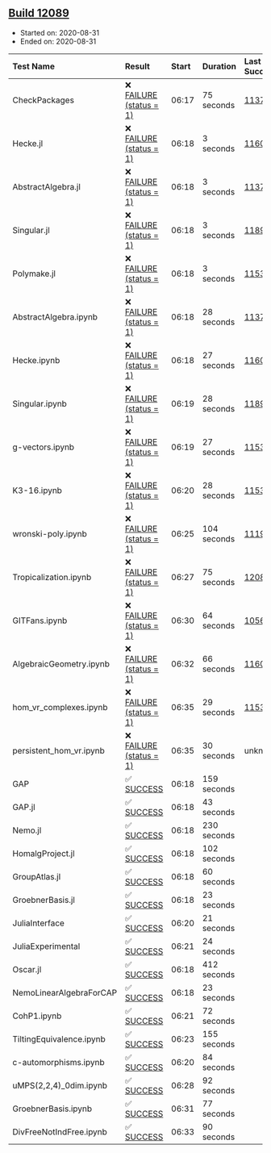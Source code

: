 ## [Build 12089](https://oscarci.mathematik.uni-kl.de/job/oscar/12089/)

* Started on: 2020-08-31
* Ended on: 2020-08-31

| Test Name    | Result | Start | Duration | Last Success | First Failure |
|:-------------|:-------|:------|:---------|:-------------|:--------------|
| CheckPackages | ❌ [FAILURE (status = 1)](https://oscarci.mathematik.uni-kl.de/job/oscar/12089/artifact/logs/build-12089/CheckPackages.log) | 06:17 | 75 seconds | [11376](https://oscarci.mathematik.uni-kl.de/job/oscar/11376/) | [11377](https://oscarci.mathematik.uni-kl.de/job/oscar/11377/) |
| Hecke.jl | ❌ [FAILURE (status = 1)](https://oscarci.mathematik.uni-kl.de/job/oscar/12089/artifact/logs/build-12089/Hecke.jl.log) | 06:18 | 3 seconds | [11602](https://oscarci.mathematik.uni-kl.de/job/oscar/11602/) | [11603](https://oscarci.mathematik.uni-kl.de/job/oscar/11603/) |
| AbstractAlgebra.jl | ❌ [FAILURE (status = 1)](https://oscarci.mathematik.uni-kl.de/job/oscar/12089/artifact/logs/build-12089/AbstractAlgebra.jl.log) | 06:18 | 3 seconds | [11376](https://oscarci.mathematik.uni-kl.de/job/oscar/11376/) | [11377](https://oscarci.mathematik.uni-kl.de/job/oscar/11377/) |
| Singular.jl | ❌ [FAILURE (status = 1)](https://oscarci.mathematik.uni-kl.de/job/oscar/12089/artifact/logs/build-12089/Singular.jl.log) | 06:18 | 3 seconds | [11893](https://oscarci.mathematik.uni-kl.de/job/oscar/11893/) | [11894](https://oscarci.mathematik.uni-kl.de/job/oscar/11894/) |
| Polymake.jl | ❌ [FAILURE (status = 1)](https://oscarci.mathematik.uni-kl.de/job/oscar/12089/artifact/logs/build-12089/Polymake.jl.log) | 06:18 | 3 seconds | [11532](https://oscarci.mathematik.uni-kl.de/job/oscar/11532/) | [11533](https://oscarci.mathematik.uni-kl.de/job/oscar/11533/) |
| AbstractAlgebra.ipynb | ❌ [FAILURE (status = 1)](https://oscarci.mathematik.uni-kl.de/job/oscar/12089/artifact/logs/build-12089/AbstractAlgebra.ipynb.log) | 06:18 | 28 seconds | [11376](https://oscarci.mathematik.uni-kl.de/job/oscar/11376/) | [11377](https://oscarci.mathematik.uni-kl.de/job/oscar/11377/) |
| Hecke.ipynb | ❌ [FAILURE (status = 1)](https://oscarci.mathematik.uni-kl.de/job/oscar/12089/artifact/logs/build-12089/Hecke.ipynb.log) | 06:18 | 27 seconds | [11602](https://oscarci.mathematik.uni-kl.de/job/oscar/11602/) | [11603](https://oscarci.mathematik.uni-kl.de/job/oscar/11603/) |
| Singular.ipynb | ❌ [FAILURE (status = 1)](https://oscarci.mathematik.uni-kl.de/job/oscar/12089/artifact/logs/build-12089/Singular.ipynb.log) | 06:19 | 28 seconds | [11893](https://oscarci.mathematik.uni-kl.de/job/oscar/11893/) | [11894](https://oscarci.mathematik.uni-kl.de/job/oscar/11894/) |
| g-vectors.ipynb | ❌ [FAILURE (status = 1)](https://oscarci.mathematik.uni-kl.de/job/oscar/12089/artifact/logs/build-12089/g-vectors.ipynb.log) | 06:19 | 27 seconds | [11532](https://oscarci.mathematik.uni-kl.de/job/oscar/11532/) | [11533](https://oscarci.mathematik.uni-kl.de/job/oscar/11533/) |
| K3-16.ipynb | ❌ [FAILURE (status = 1)](https://oscarci.mathematik.uni-kl.de/job/oscar/12089/artifact/logs/build-12089/K3-16.ipynb.log) | 06:20 | 28 seconds | [11532](https://oscarci.mathematik.uni-kl.de/job/oscar/11532/) | [11533](https://oscarci.mathematik.uni-kl.de/job/oscar/11533/) |
| wronski-poly.ipynb | ❌ [FAILURE (status = 1)](https://oscarci.mathematik.uni-kl.de/job/oscar/12089/artifact/logs/build-12089/wronski-poly.ipynb.log) | 06:25 | 104 seconds | [11192](https://oscarci.mathematik.uni-kl.de/job/oscar/11192/) | [11193](https://oscarci.mathematik.uni-kl.de/job/oscar/11193/) |
| Tropicalization.ipynb | ❌ [FAILURE (status = 1)](https://oscarci.mathematik.uni-kl.de/job/oscar/12089/artifact/logs/build-12089/Tropicalization.ipynb.log) | 06:27 | 75 seconds | [12088](https://oscarci.mathematik.uni-kl.de/job/oscar/12088/) | [12089](https://oscarci.mathematik.uni-kl.de/job/oscar/12089/) |
| GITFans.ipynb | ❌ [FAILURE (status = 1)](https://oscarci.mathematik.uni-kl.de/job/oscar/12089/artifact/logs/build-12089/GITFans.ipynb.log) | 06:30 | 64 seconds | [10566](https://oscarci.mathematik.uni-kl.de/job/oscar/10566/) | [10567](https://oscarci.mathematik.uni-kl.de/job/oscar/10567/) |
| AlgebraicGeometry.ipynb | ❌ [FAILURE (status = 1)](https://oscarci.mathematik.uni-kl.de/job/oscar/12089/artifact/logs/build-12089/AlgebraicGeometry.ipynb.log) | 06:32 | 66 seconds | [11602](https://oscarci.mathematik.uni-kl.de/job/oscar/11602/) | [11603](https://oscarci.mathematik.uni-kl.de/job/oscar/11603/) |
| hom_vr_complexes.ipynb | ❌ [FAILURE (status = 1)](https://oscarci.mathematik.uni-kl.de/job/oscar/12089/artifact/logs/build-12089/hom_vr_complexes.ipynb.log) | 06:35 | 29 seconds | [11532](https://oscarci.mathematik.uni-kl.de/job/oscar/11532/) | [11533](https://oscarci.mathematik.uni-kl.de/job/oscar/11533/) |
| persistent_hom_vr.ipynb | ❌ [FAILURE (status = 1)](https://oscarci.mathematik.uni-kl.de/job/oscar/12089/artifact/logs/build-12089/persistent_hom_vr.ipynb.log) | 06:35 | 30 seconds | unknown | unknown |
| GAP | ✅ [SUCCESS](https://oscarci.mathematik.uni-kl.de/job/oscar/12089/artifact/logs/build-12089/GAP.log) | 06:18 | 159 seconds |  |  |
| GAP.jl | ✅ [SUCCESS](https://oscarci.mathematik.uni-kl.de/job/oscar/12089/artifact/logs/build-12089/GAP.jl.log) | 06:18 | 43 seconds |  |  |
| Nemo.jl | ✅ [SUCCESS](https://oscarci.mathematik.uni-kl.de/job/oscar/12089/artifact/logs/build-12089/Nemo.jl.log) | 06:18 | 230 seconds |  |  |
| HomalgProject.jl | ✅ [SUCCESS](https://oscarci.mathematik.uni-kl.de/job/oscar/12089/artifact/logs/build-12089/HomalgProject.jl.log) | 06:18 | 102 seconds |  |  |
| GroupAtlas.jl | ✅ [SUCCESS](https://oscarci.mathematik.uni-kl.de/job/oscar/12089/artifact/logs/build-12089/GroupAtlas.jl.log) | 06:18 | 60 seconds |  |  |
| GroebnerBasis.jl | ✅ [SUCCESS](https://oscarci.mathematik.uni-kl.de/job/oscar/12089/artifact/logs/build-12089/GroebnerBasis.jl.log) | 06:18 | 23 seconds |  |  |
| JuliaInterface | ✅ [SUCCESS](https://oscarci.mathematik.uni-kl.de/job/oscar/12089/artifact/logs/build-12089/JuliaInterface.log) | 06:20 | 21 seconds |  |  |
| JuliaExperimental | ✅ [SUCCESS](https://oscarci.mathematik.uni-kl.de/job/oscar/12089/artifact/logs/build-12089/JuliaExperimental.log) | 06:21 | 24 seconds |  |  |
| Oscar.jl | ✅ [SUCCESS](https://oscarci.mathematik.uni-kl.de/job/oscar/12089/artifact/logs/build-12089/Oscar.jl.log) | 06:18 | 412 seconds |  |  |
| NemoLinearAlgebraForCAP | ✅ [SUCCESS](https://oscarci.mathematik.uni-kl.de/job/oscar/12089/artifact/logs/build-12089/NemoLinearAlgebraForCAP.log) | 06:18 | 23 seconds |  |  |
| CohP1.ipynb | ✅ [SUCCESS](https://oscarci.mathematik.uni-kl.de/job/oscar/12089/artifact/logs/build-12089/CohP1.ipynb.log) | 06:21 | 72 seconds |  |  |
| TiltingEquivalence.ipynb | ✅ [SUCCESS](https://oscarci.mathematik.uni-kl.de/job/oscar/12089/artifact/logs/build-12089/TiltingEquivalence.ipynb.log) | 06:23 | 155 seconds |  |  |
| c-automorphisms.ipynb | ✅ [SUCCESS](https://oscarci.mathematik.uni-kl.de/job/oscar/12089/artifact/logs/build-12089/c-automorphisms.ipynb.log) | 06:20 | 84 seconds |  |  |
| uMPS(2,2,4)_0dim.ipynb | ✅ [SUCCESS](https://oscarci.mathematik.uni-kl.de/job/oscar/12089/artifact/logs/build-12089/uMPS-2-2-4-_0dim.ipynb.log) | 06:28 | 92 seconds |  |  |
| GroebnerBasis.ipynb | ✅ [SUCCESS](https://oscarci.mathematik.uni-kl.de/job/oscar/12089/artifact/logs/build-12089/GroebnerBasis.ipynb.log) | 06:31 | 77 seconds |  |  |
| DivFreeNotIndFree.ipynb | ✅ [SUCCESS](https://oscarci.mathematik.uni-kl.de/job/oscar/12089/artifact/logs/build-12089/DivFreeNotIndFree.ipynb.log) | 06:33 | 90 seconds |  |  |
